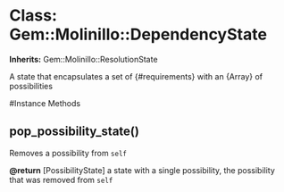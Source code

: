 # Class: Gem::Molinillo::DependencyState
**Inherits:** Gem::Molinillo::ResolutionState
    

A state that encapsulates a set of {#requirements} with an {Array} of
possibilities



#Instance Methods
## pop_possibility_state() [](#method-i-pop_possibility_state)
Removes a possibility from `self`

**@return** [PossibilityState] a state with a single possibility,
the possibility that was removed from `self`

